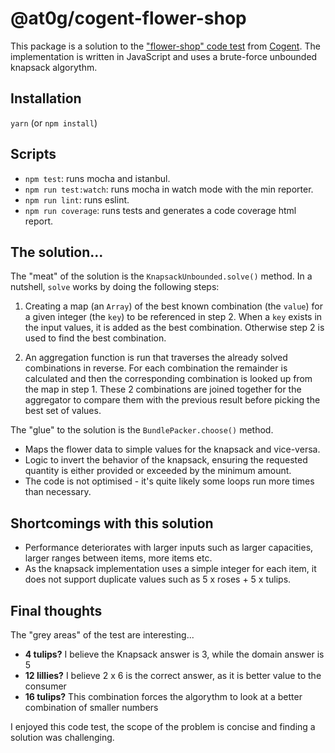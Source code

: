 # @at0g/cogent-flower-shop

This package is a solution to the ["flower-shop" code test](./flower_shop.pdf) from [Cogent](https://cogent.co).
 The implementation is written in JavaScript and uses a brute-force unbounded knapsack algorythm.


## Installation

`yarn` (or `npm install`)


## Scripts

- `npm test`: runs mocha and istanbul.
- `npm run test:watch`: runs mocha in watch mode with the min reporter.
- `npm run lint`: runs eslint.
- `npm run coverage`: runs tests and generates a code coverage html report.


## The solution...

The "meat" of the solution is the `KnapsackUnbounded.solve()` method.
In a nutshell, `solve` works by doing the following steps:

1. Creating a map (an `Array`) of the best known combination (the `value`) for a given integer (the `key`) to
 be referenced in step 2. When a `key` exists in the input values, it is added as the best combination.
 Otherwise step 2 is used to find the best combination.

2. An aggregation function is run that traverses the already solved combinations in reverse. For each combination
 the remainder is calculated and then the corresponding combination is looked up from the map in step 1. These
 2 combinations are joined together for the aggregator to compare them with the previous result before
 picking the best set of values.

The "glue" to the solution is the `BundlePacker.choose()` method.
- Maps the flower data to simple values for the knapsack and vice-versa.
- Logic to invert the behavior of the knapsack, ensuring the requested quantity is either provided
 or exceeded by the minimum amount.
- The code is not optimised - it's quite likely some loops run more times than necessary.


## Shortcomings with this solution

- Performance deteriorates with larger inputs such as larger capacities, larger ranges between items, more items etc.
- As the knapsack implementation uses a simple integer for each item, it does not support duplicate values such as
 5 x roses + 5 x tulips.


## Final thoughts

The "grey areas" of the test are interesting...

- __4 tulips?__ I believe the Knapsack answer is 3, while the domain answer is 5
- __12 lillies?__ I believe 2 x 6 is the correct answer, as it is better value to the consumer
- __16 tulips?__ This combination forces the algorythm to look at a better combination of smaller numbers

I enjoyed this code test, the scope of the problem is concise and finding a solution was challenging.
